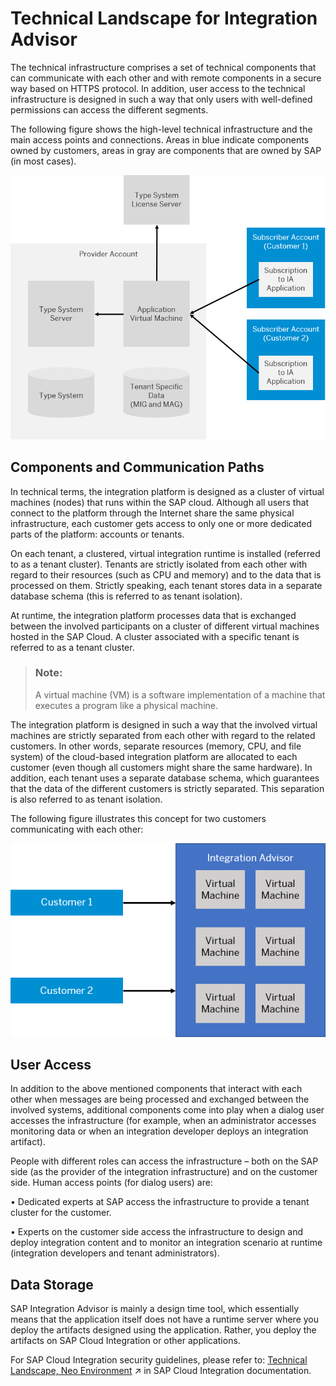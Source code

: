 <!-- loio4e30818064ea4df5b6255347f46f845c -->

# Technical Landscape for Integration Advisor

The technical infrastructure comprises a set of technical components that can communicate with each other and with remote components in a secure way based on HTTPS protocol. In addition, user access to the technical infrastructure is designed in such a way that only users with well-defined permissions can access the different segments.

The following figure shows the high-level technical infrastructure and the main access points and connections. Areas in blue indicate components owned by customers, areas in gray are components that are owned by SAP \(in most cases\).

 ![](images/ICA-Security-Technical-Landscape_a088b05.png) 



<a name="loio4e30818064ea4df5b6255347f46f845c__section_ank_p5s_ngb"/>

## Components and Communication Paths

In technical terms, the integration platform is designed as a cluster of virtual machines \(nodes\) that runs within the SAP cloud. Although all users that connect to the platform through the Internet share the same physical infrastructure, each customer gets access to only one or more dedicated parts of the platform: accounts or tenants.

On each tenant, a clustered, virtual integration runtime is installed \(referred to as a tenant cluster\). Tenants are strictly isolated from each other with regard to their resources \(such as CPU and memory\) and to the data that is processed on them. Strictly speaking, each tenant stores data in a separate database schema \(this is referred to as tenant isolation\).

At runtime, the integration platform processes data that is exchanged between the involved participants on a cluster of different virtual machines hosted in the SAP Cloud. A cluster associated with a specific tenant is referred to as a tenant cluster.

> ### Note:  
> A virtual machine \(VM\) is a software implementation of a machine that executes a program like a physical machine.

The integration platform is designed in such a way that the involved virtual machines are strictly separated from each other with regard to the related customers. In other words, separate resources \(memory, CPU, and file system\) of the cloud-based integration platform are allocated to each customer \(even though all customers might share the same hardware\). In addition, each tenant uses a separate database schema, which guarantees that the data of the different customers is strictly separated. This separation is also referred to as tenant isolation.

The following figure illustrates this concept for two customers communicating with each other:

![](images/ICA-Security-Tenant-Diagram_bcb6fca.png)



<a name="loio4e30818064ea4df5b6255347f46f845c__section_kzs_2xs_ngb"/>

## User Access

In addition to the above mentioned components that interact with each other when messages are being processed and exchanged between the involved systems, additional components come into play when a dialog user accesses the infrastructure \(for example, when an administrator accesses monitoring data or when an integration developer deploys an integration artifact\).

People with different roles can access the infrastructure – both on the SAP side \(as the provider of the integration infrastructure\) and on the customer side. Human access points \(for dialog users\) are:

• Dedicated experts at SAP access the infrastructure to provide a tenant cluster for the customer.

• Experts on the customer side access the infrastructure to design and deploy integration content and to monitor an integration scenario at runtime \(integration developers and tenant administrators\).



<a name="loio4e30818064ea4df5b6255347f46f845c__section_kc3_kct_ngb"/>

## Data Storage

SAP Integration Advisor is mainly a design time tool, which essentially means that the application itself does not have a runtime server where you deploy the artifacts designed using the application. Rather, you deploy the artifacts on SAP Cloud Integration or other applications.

For SAP Cloud Integration security guidelines, please refer to: [Technical Landscape, Neo Environment](https://help.sap.com/viewer/368c481cd6954bdfa5d0435479fd4eaf/IAT/en-US/7fec71dcde4b42e68503d5aa6657f602.html "The technical infrastructure comprises a set of technical components that can communicate with each other and with remote components in a secure way based on certain protocols such as HTTPS or SFTP, for example. In addition, user access to the technical infrastructure is designed in such a way that only users with well-defined permissions can access the different segments.") :arrow_upper_right: in SAP Cloud Integration documentation.

